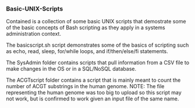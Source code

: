 ### Basic-UNIX-Scripts
Contained is a collection of some basic UNIX scripts that demostrate some of the basic concepts of Bash scripting as they apply in a systems administration context.

The basicscript.sh script demonstrates some of the basics of scripting such as echo, read, sleep, for/while loops, and if/then/else/fi statements.

The SysAdmin folder contains scripts that pull information from a CSV file to make changes in the OS or in a SQL/NoSQL database.

The ACGTscript folder contains a script that is mainly meant to count the number of ACGT substrings in the human genome.
NOTE: The file representing the human genome was too big to upload so this script may not work, but is confirmed to work given an input file of the same name.
